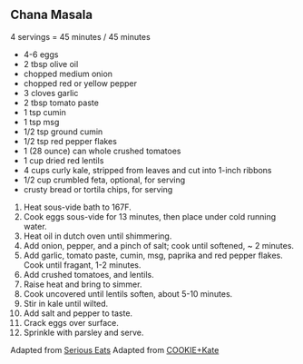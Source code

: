 ## Chana Masala

4 servings = 45 minutes / 45 minutes

* 4-6 eggs
* 2 tbsp olive oil
* chopped medium onion
* chopped red or yellow pepper
* 3 cloves garlic
* 2 tbsp tomato paste
* 1 tsp cumin
* 1 tsp msg
* 1/2 tsp ground cumin
* 1/2 tsp red pepper flakes
* 1 (28 ounce) can whole crushed tomatoes
* 1 cup dried red lentils
* 4 cups curly kale, stripped from leaves and cut into 1-inch ribbons
* 1/2 cup crumbled feta, optional, for serving
* crusty bread or tortila chips, for serving

1. Heat sous-vide bath to 167F.
2. Cook eggs sous-vide for 13 minutes, then place under cold running water.
3. Heat oil in dutch oven until shimmering.
4. Add onion, pepper, and a pinch of salt; cook until softened, ~ 2 minutes.
5. Add garlic, tomato paste, cumin, msg, paprika and red pepper flakes. Cook until fragant, 1-2 minutes.
6. Add crushed tomatoes, and lentils.
7. Raise heat and bring to simmer.
8. Cook uncovered until lentils soften, about 5-10 minutes.
9. Stir in kale until wilted.
11. Add salt and pepper to taste.
12. Crack eggs over surface.
13. Sprinkle with parsley and serve.

Adapted from [Serious Eats](https://www.seriouseats.com/recipes/2014/03/spicy-tomato-sauce-lentils-baked-eggs-recipe.html)
Adapted from [COOKIE+Kate](https://cookieandkate.com/foolproof-shakshuka-recipe/)
